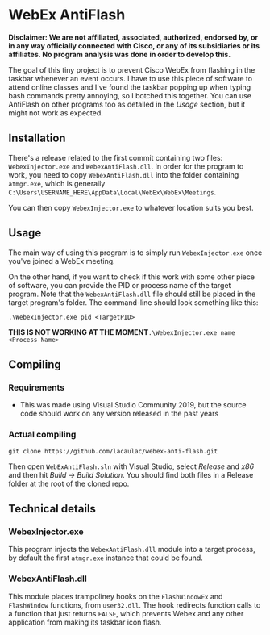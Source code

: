 # WebEx AntiFlash

**Disclaimer: We are not affiliated, associated, authorized, endorsed by, or in any way officially connected with Cisco, or any of its subsidiaries or its affiliates. No program analysis was done in order to develop this.**

The goal of this tiny project is to prevent Cisco WebEx from flashing in the taskbar whenever an event occurs. I have to use this piece of software to attend online classes and I've found the taskbar popping up when typing bash commands pretty annoying, so I botched this together. You can use AntiFlash on other programs too as detailed in the *Usage* section, but it might not work as expected.

## Installation

There's a release related to the first commit containing two files: `WebexInjector.exe` and `WebexAntiFlash.dll`.
In order for the program to work, you need to copy `WebexAntiFlash.dll` into the folder containing `atmgr.exe`, which is generally `C:\Users\USERNAME_HERE\AppData\Local\WebEx\WebEx\Meetings`.

You can then copy `WebexInjector.exe` to whatever location suits you best.

## Usage

The main way of using this program is to simply run `WebexInjector.exe` once you've joined a WebEx meeting.

On the other hand, if you want to check if this work with some other piece of software, you can provide the PID or process name of the target program. Note that the `WebexAntiFlash.dll` file should still be placed in the target program's folder. The command-line should look something like this:

`.\WebexInjector.exe pid <TargetPID>`

**THIS IS NOT WORKING AT THE MOMENT**`.\WebexInjector.exe name <Process Name>`

## Compiling

### Requirements

- This was made using Visual Studio Community 2019, but the source code should work on any version released in the past years

### Actual compiling

`git clone https://github.com/lacaulac/webex-anti-flash.git`

Then open `WebExAntiFlash.sln` with Visual Studio, select *Release* and *x86* and then hit *Build -> Build Solution*. You should find both files in a Release folder at the root of the cloned repo.

## Technical details

### WebexInjector.exe

This program injects the `WebexAntiFlash.dll` module into a target process, by default the first `atmgr.exe` instance that could be found.

### WebexAntiFlash.dll

This module places trampoliney hooks on the `FlashWindowEx` and `FlashWindow` functions, from `user32.dll`. The hook redirects function calls to a function that just returns `FALSE`, which prevents Webex and any other application from making its taskbar icon flash.